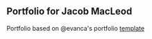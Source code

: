 ## Portfolio for Jacob MacLeod

Portfolio based on @evanca's portfolio [template](https://github.com/evanca/quick-portfolio)

